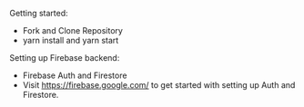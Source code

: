 Getting started:


- Fork and Clone Repository
- yarn install and yarn start


Setting up Firebase backend:
- Firebase Auth and Firestore
- Visit https://firebase.google.com/ to get started with setting up Auth and Firestore.
